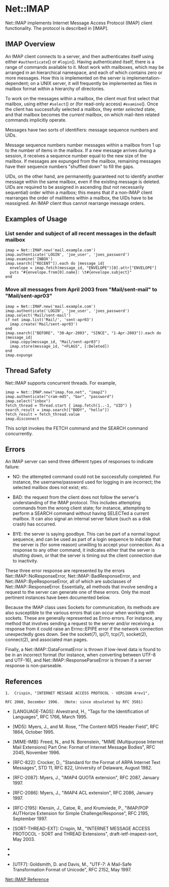 # Net::IMAP

Net::IMAP implements Internet Message Access Protocol (IMAP) client
functionality.  The protocol is described in [IMAP].

## IMAP Overview

An IMAP client connects to a server, and then authenticates itself using
either `#authenticate`() or `#login`().  Having authenticated itself, there is a
range of commands available to it.  Most work with mailboxes, which may be
arranged in an hierarchical namespace, and each of which contains zero or more
messages.  How this is implemented on the server is implementation-dependent;
on a UNIX server, it will frequently be implemented as files in mailbox format
within a hierarchy of directories.

To work on the messages within a mailbox, the client must first select that
mailbox, using either `#select`() or (for read-only access) `#examine`().  Once
the client has successfully selected a mailbox, they enter *selected* state,
and that mailbox becomes the *current* mailbox, on which mail-item related
commands implicitly operate.

Messages have two sorts of identifiers: message sequence numbers and UIDs.

Message sequence numbers number messages within a mailbox from 1 up to the
number of items in the mailbox.  If a new message arrives during a session, it
receives a sequence number equal to the new size of the mailbox.  If messages
are expunged from the mailbox, remaining messages have their sequence numbers
"shuffled down" to fill the gaps.

UIDs, on the other hand, are permanently guaranteed not to identify another
message within the same mailbox, even if the existing message is deleted. 
UIDs are required to be assigned in ascending (but not necessarily sequential)
order within a mailbox; this means that if a non-IMAP client rearranges the
order of mailitems within a mailbox, the UIDs have to be reassigned.  An IMAP
client thus cannot rearrange message orders.

## Examples of Usage

### List sender and subject of all recent messages in the default mailbox

    imap = Net::IMAP.new('mail.example.com')
    imap.authenticate('LOGIN', 'joe_user', 'joes_password')
    imap.examine('INBOX')
    imap.search(["RECENT"]).each do |message_id|
      envelope = imap.fetch(message_id, "ENVELOPE")[0].attr["ENVELOPE"]
      puts "#{envelope.from[0].name}: \t#{envelope.subject}"
    end

### Move all messages from April 2003 from "Mail/sent-mail" to "Mail/sent-apr03"

    imap = Net::IMAP.new('mail.example.com')
    imap.authenticate('LOGIN', 'joe_user', 'joes_password')
    imap.select('Mail/sent-mail')
    if not imap.list('Mail/', 'sent-apr03')
      imap.create('Mail/sent-apr03')
    end
    imap.search(["BEFORE", "30-Apr-2003", "SINCE", "1-Apr-2003"]).each do |message_id|
      imap.copy(message_id, "Mail/sent-apr03")
      imap.store(message_id, "+FLAGS", [:Deleted])
    end
    imap.expunge

## Thread Safety

Net::IMAP supports concurrent threads. For example,

    imap = Net::IMAP.new("imap.foo.net", "imap2")
    imap.authenticate("cram-md5", "bar", "password")
    imap.select("inbox")
    fetch_thread = Thread.start { imap.fetch(1..-1, "UID") }
    search_result = imap.search(["BODY", "hello"])
    fetch_result = fetch_thread.value
    imap.disconnect

This script invokes the FETCH command and the SEARCH command concurrently.

## Errors

An IMAP server can send three different types of responses to indicate
failure:

* NO: the attempted command could not be successfully completed.  For instance,
    the username/password used for logging in are incorrect; the selected
    mailbox does not exist; etc.

* BAD: the request from the client does not follow the server's understanding of
    the IMAP protocol.  This includes attempting commands from the wrong
    client state; for instance, attempting to perform a SEARCH command without
    having SELECTed a current mailbox.  It can also signal an internal server
    failure (such as a disk crash) has occurred.

* BYE: the server is saying goodbye.  This can be part of a normal logout
    sequence, and can be used as part of a login sequence to indicate that the
    server is (for some reason) unwilling to accept your connection.  As a
    response to any other command, it indicates either that the server is
    shutting down, or that the server is timing out the client connection due
    to inactivity.


These three error response are represented by the errors
Net::IMAP::NoResponseError, Net::IMAP::BadResponseError, and
Net::IMAP::ByeResponseError, all of which are subclasses of
Net::IMAP::ResponseError.  Essentially, all methods that involve sending a
request to the server can generate one of these errors. Only the most
pertinent instances have been documented below.

Because the IMAP class uses Sockets for communication, its methods are also
susceptible to the various errors that can occur when working with sockets. 
These are generally represented as Errno errors.  For instance, any method
that involves sending a request to the server and/or receiving a response from
it could raise an Errno::EPIPE error if the network connection unexpectedly
goes down.  See the socket(7), ip(7), tcp(7), socket(2), connect(2), and
associated man pages.

Finally, a Net::IMAP::DataFormatError is thrown if low-level data is found to
be in an incorrect format (for instance, when converting between UTF-8 and
UTF-16), and Net::IMAP::ResponseParseError is thrown if a server response is
non-parseable.

## References

    1.  Crispin, "INTERNET MESSAGE ACCESS PROTOCOL - VERSION 4rev1",

    RFC 2060, December 1996.  (Note: since obsoleted by RFC 3501)

* [LANGUAGE-TAGS]: Alvestrand, H., "Tags for the Identification of Languages", RFC 1766,
    March 1995.

* [MD5]: Myers, J., and M. Rose, "The Content-MD5 Header Field", RFC 1864, October
    1995.

* [MIME-IMB]: Freed, N., and N. Borenstein, "MIME (Multipurpose Internet Mail
    Extensions) Part One: Format of Internet Message Bodies", RFC 2045,
    November 1996.

* [RFC-822]: Crocker, D., "Standard for the Format of ARPA Internet Text Messages", STD
    11, RFC 822, University of Delaware, August 1982.

* [RFC-2087]: Myers, J., "IMAP4 QUOTA extension", RFC 2087, January 1997.

* [RFC-2086]: Myers, J., "IMAP4 ACL extension", RFC 2086, January 1997.

* [RFC-2195]: Klensin, J., Catoe, R., and Krumviede, P., "IMAP/POP AUTHorize Extension
    for Simple Challenge/Response", RFC 2195, September 1997.

* [SORT-THREAD-EXT]: Crispin, M., "INTERNET MESSAGE ACCESS PROTOCOL - SORT and THREAD
    Extensions", draft-ietf-imapext-sort, May 2003.

* [OSSL]: http://www.openssl.org

* [RSSL]: http://savannah.gnu.org/projects/rubypki

* [UTF7]: Goldsmith, D. and Davis, M., "UTF-7: A Mail-Safe Transformation Format of
    Unicode", RFC 2152, May 1997.


[Net::IMAP Reference](https://ruby-doc.org/stdlib-2.5.0/libdoc/net/imap/rdoc/Net/IMAP.html)